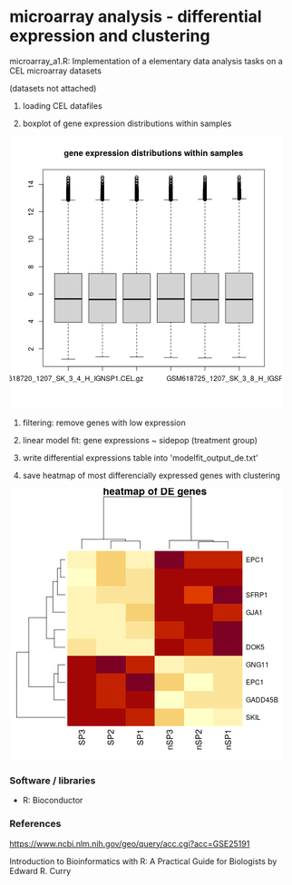 # microarray analysis - differential expression and clustering 

microarray_a1.R: Implementation of a elementary data analysis tasks on a CEL microarray datasets

(datasets not attached)

1. loading CEL datafiles

1. boxplot of gene expression distributions within samples

![results](https://github.com/peterszabo77/microarray_data_analysis_1/blob/main/output/data_boxplot.png)

1. filtering: remove genes with low expression

1. linear model fit: gene expressions ~ sidepop (treatment group)

1. write differential expressions table into 'modelfit_output_de.txt'

1. save heatmap of most differencially expressed genes with clustering

![results](https://github.com/peterszabo77/microarray_data_analysis_1/blob/main/output/heatmap_diffexp.png)

### Software / libraries

- R: Bioconductor

### References

https://www.ncbi.nlm.nih.gov/geo/query/acc.cgi?acc=GSE25191

Introduction to Bioinformatics with R: A Practical Guide for Biologists by Edward R. Curry




